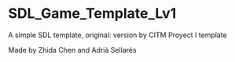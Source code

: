 # SDL_Game_Template_Lv1
 A simple SDL template, original: version by CITM Proyect I template
 
 Made by Zhida Chen and Adrià Sellarés
